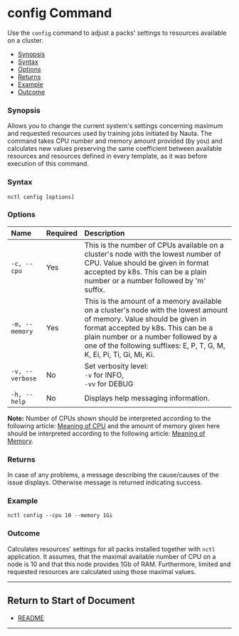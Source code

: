 # config Command

 Use the `config` command to adjust a packs' settings to resources available on a cluster. 

- [Synopsis](#synopsis)  
- [Syntax](#syntax)
- [Options](#options)
- [Returns](#returns)
- [Example](#example)
- [Outcome](#outcome)  


### Synopsis

Allows you to change the current system's settings concerning maximum and requested resources used by training jobs initiated by Nauta. The command takes CPU number and memory amount provided (by you) and calculates new values preserving the same coefficient between available resources and resources defined in every template, as it was before execution of this command.     

### Syntax

`nctl config [options]`

### Options

| Name | Required | Description | 
|:--- |:--- |:--- |
|`-c, --cpu` | Yes | This is the number of CPUs  available on a cluster's node with the lowest number of CPU. Value should be given in format accepted by k8s. This can be a plain number or a number followed by 'm' suffix.|
|`-m, --memory` | Yes | This is the amount  of a memory available on a cluster's node with the lowest amount of memory. Value should be given in format accepted by k8s. This can be a plain number or a number followed by a one of the following suffixes: E, P, T, G, M, K, Ei, Pi, Ti, Gi, Mi, Ki. |
|`-v, --verbose`| No | Set verbosity level: <br>`-v` for INFO, <br>`-vv` for DEBUG |
|`-h, --help` | No | Displays help messaging information. |

**Note:** Number of CPUs shown should be interpreted according to the following article: [Meaning of CPU](https://kubernetes.io/docs/concepts/configuration/manage-compute-resources-container/#meaning-of-cpu)
and the amount of memory given here should be interpreted according to the following article: 
[Meaning of Memory](https://kubernetes.io/docs/concepts/configuration/manage-compute-resources-container/#meaning-of-memory).

### Returns

In case of any problems, a message describing the cause/causes of the issue displays. Otherwise message is returned indicating success. 

### Example

`nctl config --cpu 10 --memory 1Gi`

### Outcome

Calculates resources' settings for all packs installed together with `nctl` application. It assumes, that 
the maximal available number of CPU on a node is 10 and that this node provides 1Gb of RAM. Furthermore, limited and requested resources are calculated using those maximal values.

----------------------

## Return to Start of Document

* [README](../README.md)
----------------------



